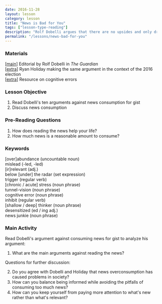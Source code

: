 ```yaml
---
date: 2016-11-28
layout: lesson
category: lesson
title: "News is Bad for You"
tags: ["lesson-type-reading"]
description: "Rolf Dobelli argues that there are no upsides and only drawbacks to reading the news" 
permalink: "/lessons/news-bad-for-you"
---
```

### Materials 

[<a href="https://www.theguardian.com/media/2013/apr/12/news-is-bad-rolf-dobelli" target="_blank">main</a>] Editorial by Rolf Dobelli in *The Guardian*  
[<a href="http://observer.com/2016/11/want-to-really-make-america-great-again-stop-reading-the-news/" target="_blank">extra</a>] Ryan Holiday making the same argument in the context of the 2016 election  
[<a href="https://betterhumans.coach.me/cognitive-bias-cheat-sheet-55a472476b18#.pypd4ut50" target="_target">extra</a>] Resource on cognitive errors    

### Lesson Objective 

1. Read Dobelli's ten arguments against news consumption for gist  
2. Discuss news consumption 

### Pre-Reading Questions

1. How does reading the news help your life? 
2. How much news is a reasonable amount to consume? 

### Keywords 

[over]abundance (uncountable noun)  
mislead (-led, -led)  
[ir]relevant (adj.)  
below [under] the radar (set expression)   
trigger (regular verb)  
[chronic / acute] stress (noun phrase)  
tunnel-vision (noun phrase)  
cognitive error (noun phrase)  
inhibit (regular verb)  
[shallow / deep] thinker (noun phrase)  
desensitized (ed / ing adj.)  
news junkie (noun phrase)  

### Main Activity  

Read Dobelli's argument against consuming news for gist to analyze his argument:

1. What are the main arguments against reading the news?  

Questions for further discussion: 

2. Do you agree with Dobelli and Holiday that news overconsumption has caused problems in society? 
3. How can you balance being informed while avoiding the pitfalls of consuming too much news? 
4. How can you keep yourself from paying more attention to what's new rather than what's relevant?